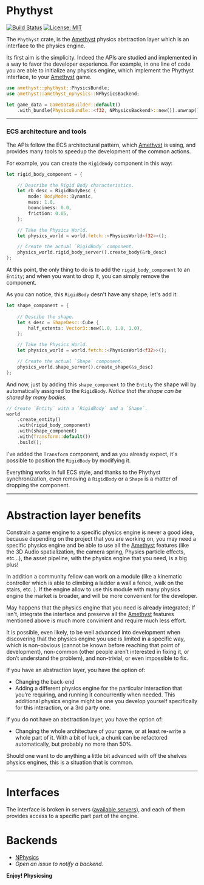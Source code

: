 # Phythyst

[![Build Status](https://travis-ci.com/AndreaCatania/amethyst_phythyst.svg?branch=master)](https://travis-ci.com/AndreaCatania/amethyst_phythyst) [![License: MIT](https://img.shields.io/badge/License-MIT-yellow.svg)](https://opensource.org/licenses/MIT)


The `Phythyst` crate, is the [Amethyst] physics abstraction layer which is an interface to the physics engine.

Its first aim is the simplicity. Indeed the APIs are studied and implemented in a way to favor the developer experience. For example, in one line of code you are able to initialize any physics engine, which implement the Phythyst interface, to your [Amethyst] game.

```rust
use amethyst::phythyst::PhysicsBundle;
use amethyst::amethyst_nphysics::NPhysicsBackend;

let game_data = GameDataBuilder::default()
    .with_bundle(PhysicsBundle::<f32, NPhysicsBackend>::new()).unwrap()
```

---

### ECS architecture and tools
The APIs follow the ECS architectural pattern, which [Amethyst] is using, and provides many tools to speedup the development of the common actions.

For example, you can create the `RigidBody` component in this way:

```rust
let rigid_body_component = {

    // Describe the Rigid Body characteristics.
    let rb_desc = RigidBodyDesc {
        mode: BodyMode::Dynamic,
        mass: 1.0,
        bounciness: 0.0,
        friction: 0.05,
    };

    // Take the Physics World.
    let physics_world = world.fetch::<PhysicsWorld<f32>>();

    // Create the actual `RigidBody` component.
    physics_world.rigid_body_server().create_body(&rb_desc)
};
```

At this point, the only thing to do is to add the `rigid_body_component` to an `Entity`; and when you want to drop it, you can simply remove the component.

As you can notice, this `RigidBody` desn't have any shape; let's add it:

```rust
let shape_component = {
    
    // Descibe the shape.
    let s_desc = ShapeDesc::Cube {
        half_extents: Vector3::new(1.0, 1.0, 1.0),
    };

    // Take the Physics World.
    let physics_world = world.fetch::<PhysicsWorld<f32>>();

    // Create the actual `Shape` component.
    physics_world.shape_server().create_shape(&s_desc)
};
```

And now, just by adding this `shape_component` to the `Entity` the shape will by automatically assigned to the `RigidBody`.
_Notice that the shape can be shared by many bodies._

```rust
// Create `Entity` with a `RigidBody` and a `Shape`.
world
    .create_entity()
    .with(rigid_body_component)
    .with(shape_component)
    .with(Transform::default())
    .build();
```

I've added the `Transform` component, and as you already expect, it's possible to position the `RigidBody` by modifying it.

Everything works in full ECS style, and thanks to the Phythyst synchronization, even removing a `RigidBody` or a `Shape` is a matter of dropping the component.

---

# Abstraction layer benefits

Constrain a game engine to a specific physics engine is never a good idea, because depending on the project that you are working on, you may need a specific physics engine and be able to use all the [Amethyst] features (like the 3D Audio spatialization, the camera spring, Physics particle effects, etc...), the asset pipeline, with the physics engine that you need, is a big plus!

In addition a community fellow can work on a module (like a kinematic controller which is able to climbing a ladder a wall a fence, walk on the stairs, etc..).
If the engine allow to use this module with many physics engine the market is broader, and will be more convenient for the developer.

May happens that the physics engine that you need is already integrated; If isn't, integrate the interface and preserve all the [Amethyst] features mentioned above is much more convinient and require much less effort.

It is possible, even likely, to be well advanced into development when discovering that the physics engine you use is limited in a specific way, which is non-obvious (cannot be known before reaching that point of development), non-common (other people aren’t interested in fixing it, or don’t understand the problem), and non-trivial, or even impossible to fix.

If you have an abstraction layer, you have the option of:
- Changing the back-end
- Adding a different physics engine for the particular interaction that you’re requiring, and running it concurrently when needed. This additional physics engine might be one you develop yourself specifically for this interaction, or a 3rd party one.

If you do not have an abstraction layer, you have the option of:
- Changing the whole architecture of your game, or at least re-write a whole part of it. With a bit of luck, a chunk can be refactored automatically, but probably no more than 50%.

Should one want to do anything a little bit advanced with off the shelves physics engines, this is a situation that is common.

---

# Interfaces

The interface is broken in servers ([available servers](./src/servers/)), and each of them provides access to a specific part part of the engine.

# Backends

- [NPhysics](https://github.com/AndreaCatania/amethyst_nphysics)
- _Open an issue to notify a backend._

**Enjoy! Physicsing**

[Amethyst]: https://github.com/amethyst/amethyst
[PhysicsBackend]: ./src/trait.PhysicsBackend.html
[PhysicsBundle]: ./src/struct.PhysicsBundle.html


